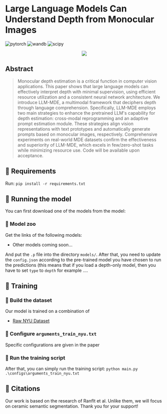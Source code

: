 # Large Language Models Can Understand Depth from Monocular Images

![pytorch](https://img.shields.io/badge/pytorch-v1.10-green.svg?style=plastic)
![wandb](https://img.shields.io/badge/wandb-v0.12.10-blue.svg?style=plastic)
![scipy](https://img.shields.io/badge/scipy-v1.7.3-orange.svg?style=plastic)

<!-- ![presentation](https://i.ibb.co/rbySmMc/DL-FOD-POSTER-1.png) -->

<p align="center">
  <img src="images/pull_figure.png"/>
</p>

<!-- > Input image taken from: https://koboguide.com/how-to-improve-portrait-photography/ -->

## Abstract

<!-- Recent works have shown that in the real world, humans
rely on the image obtained by their left and right eyes in order to estimate depths of surrounding objects. Thus, -->
>Monocular depth estimation is a critical function in computer vision applications. This paper shows that large language models can effectively interpret depth with minimal supervision, using efficient resource utilization and a consistent neural network architecture. We introduce LLM-MDE, a multimodal framework that deciphers depth through language comprehension. Specifically, LLM-MDE employs two main strategies to enhance the pretrained LLM's capability for depth estimation: cross-modal reprogramming and an adaptive prompt estimation module. These strategies align vision representations with text prototypes and automatically generate prompts based on monocular images, respectively. Comprehensive experiments on real-world MDE datasets confirm the effectiveness and superiority of LLM-MDE, which excels in few/zero-shot tasks while minimizing resource use. Code will be available upon acceptance.


## :pushpin: Requirements

Run: ``` pip install -r requirements.txt ```

## :rocket: Running the model

You can first download one of the models from the model:

### :bank: Model zoo

Get the links of the following models:

+ Other models coming soon...

And put the ```.p``` file into the directory ```models/```. After that, you need to update the ```config.json```  according to the pre-trained model you have chosen to run the predictions (this means that if you load a depth-only model, then you have to set ```type``` to ```depth``` for example ....

## :hammer: Training

### :wrench: Build the dataset

Our model is trained on a combination of
+ [Raw NYU Dataset](https://cs.nyu.edu/~fergus/datasets/nyu_depth_v2.html)


### :pencil: Configure ```arguments_train_nyu.txt```

Specific configurations are given in the paper

### :nut_and_bolt: Run the training script
After that, you can simply run the training script: ```python main.py .\configs\arguments_train_nyu.txt```


## :scroll: Citations

Our work is based on the research of Ranflt et al. Unlike them, we will focus on ceramic semantic segmentation. Thank you for your support!

